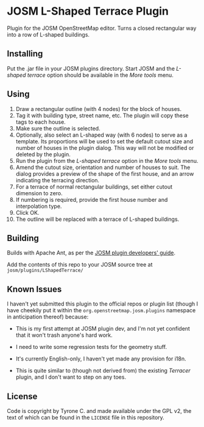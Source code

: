 # JOSM L-Shaped Terrace Plugin

Plugin for the JOSM OpenStreetMap editor. Turns a closed rectangular way into a row of L-shaped buildings.

## Installing

Put the .jar file in your JOSM plugins directory. Start JOSM and the *L-shaped terrace* option should be available in the *More tools* menu.

## Using

1. Draw a rectangular outline (with 4 nodes) for the block of houses.
2. Tag it with building type, street name, etc. The plugin will copy these tags to each house.
3. Make sure the outline is selected.
4. Optionally, also select an L-shaped way (with 6 nodes) to serve as a template. Its proportions will be used to set the default cutout size and number of houses in the plugin dialog. This way will not be modified or deleted by the plugin.
5. Run the plugin from the *L-shaped terrace* option in the *More tools* menu.
6. Amend the cutout size, orientation and number of houses to suit. The dialog provides a preview of the shape of the first house, and an arrow indicating the terracing direction.
7. For a terrace of normal rectangular buildings, set either cutout dimension to zero.
8. If numbering is required, provide the first house number and interpolation type.
9. Click OK.
10. The outline will be replaced with a terrace of L-shaped buildings.

## Building

Builds with Apache Ant, as per the [JOSM plugin developers' guide](https://josm.openstreetmap.de/wiki/DevelopersGuide/DevelopingPlugins).

Add the contents of this repo to your JOSM source tree at `josm/plugins/LShapedTerrace/`

## Known Issues

I haven't yet submitted this plugin to the official repos or plugin list (though I have cheekily put it within the `org.openstreetmap.josm.plugins` namespace in anticipation thereof) because:

- This is my first attempt at JOSM plugin dev, and I'm not yet confident that it won't trash anyone's hard work.

- I need to write some regression tests for the geometry stuff.

- It's currently English-only, I haven't yet made any provision for i18n.

- This is quite similar to (though not derived from) the existing *Terracer* plugin, and I don't want to step on any toes.

## License

Code is copyright by Tyrone C. and made available under the GPL v2, the text of which can be found in the `LICENSE` file in this repository.

